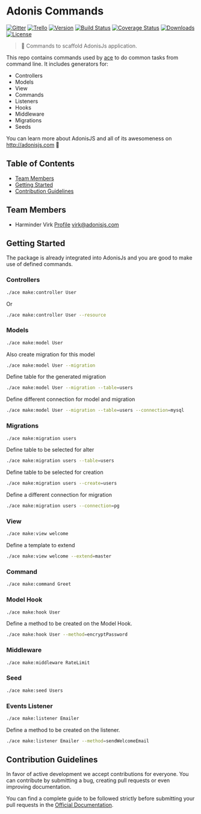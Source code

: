 # Adonis Commands

[![Gitter](https://img.shields.io/badge/+%20GITTER-JOIN%20CHAT%20%E2%86%92-1DCE73.svg?style=flat-square)](https://gitter.im/adonisjs/adonis-framework)
[![Trello](https://img.shields.io/badge/TRELLO-%E2%86%92-89609E.svg?style=flat-square)](https://trello.com/b/yzpqCgdl/adonis-for-humans)
[![Version](https://img.shields.io/npm/v/adonis-commands.svg?style=flat-square)](https://www.npmjs.com/package/adonis-commands)
[![Build Status](https://img.shields.io/travis/adonisjs/adonis-commands/master.svg?style=flat-square)](https://travis-ci.org/adonisjs/adonis-commands)
[![Coverage Status](https://img.shields.io/coveralls/adonisjs/adonis-commands/master.svg?style=flat-square)](https://coveralls.io/github/adonisjs/adonis-commands?branch=master)
[![Downloads](https://img.shields.io/npm/dt/adonis-commands.svg?style=flat-square)](https://www.npmjs.com/package/adonis-commands)
[![License](https://img.shields.io/npm/l/adonis-framework.svg?style=flat-square)](https://opensource.org/licenses/MIT)

> :pray: Commands to scaffold AdonisJs application.

This repo contains commands used by [ace](http://adonisjs.com/docs/2.0/ace-commands) to do common tasks from command line. It includes generators for:

- Controllers
- Models
- View
- Commands
- Listeners
- Hooks
- Middleware
- Migrations
- Seeds

You can learn more about AdonisJS and all of its awesomeness on http://adonisjs.com :evergreen_tree:

## Table of Contents

* [Team Members](#team-members)
* [Getting Started](#getting-started)
* [Contribution Guidelines](#contribution-guidelines)

## <a name="team-members"></a>Team Members

* Harminder Virk [Profile](http://github.com/thetutlage) <virk@adonisjs.com>

## <a name="getting-started"></a>Getting Started

The package is already integrated into AdonisJs and you are good to make use of defined commands.

### Controllers

```bash
./ace make:controller User
```

Or

```bash
./ace make:controller User --resource
```

### Models

```bash
./ace make:model User
```

Also create migration for this model

```bash
./ace make:model User --migration
```

Define table for the generated migration

```bash
./ace make:model User --migration --table=users
```

Define different connection for model and migration

```bash
./ace make:model User --migration --table=users --connection=mysql
```

### Migrations

```bash
./ace make:migration users
```

Define table to be selected for alter

```bash
./ace make:migration users --table=users
```

Define table to be selected for creation

```bash
./ace make:migration users --create=users
```

Define a different connection for migration

```bash
./ace make:migration users --connection=pg
```

### View

```bash
./ace make:view welcome
```

Define a template to extend

```bash
./ace make:view welcome --extend=master
```

### Command

```bash
./ace make:command Greet
```

### Model Hook

```bash
./ace make:hook User
```

Define a method to be created on the Model Hook.

```bash
./ace make:hook User --method=encryptPassword
```

### Middleware

```bash
./ace make:middleware RateLimit
```

### Seed

```bash
./ace make:seed Users
```

### Events Listener

```bash
./ace make:listener Emailer
```

Define a method to be created on the listener.

```bash
./ace make:listener Emailer --method=sendWelcomeEmail
```


## <a name="contribution-guidelines"></a>Contribution Guidelines

In favor of active development we accept contributions for everyone. You can contribute by submitting a bug, creating pull requests or even improving documentation.

You can find a complete guide to be followed strictly before submitting your pull requests in the [Official Documentation](http://adonisjs.com/docs/community).
